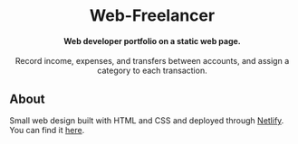 <h1 align="center"><b>Web-Freelancer</b></h1>

<h4 align="center">
Web developer portfolio on a static web page.
</h4>

<p align="center">
Record income, expenses, and transfers between accounts, and assign a category to each transaction.
</p>

## About
Small web design built with HTML and CSS and deployed through [Netlify](https://www.netlify.com/). You can find it [here]().
